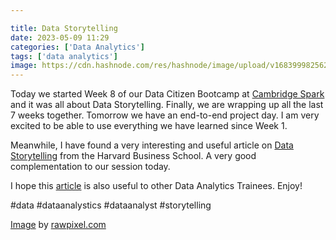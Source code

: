 ```yaml
---

title: Data Storytelling
date: 2023-05-09 11:29
categories: ['Data Analytics']
tags: ['data analytics']
image: https://cdn.hashnode.com/res/hashnode/image/upload/v1683999825628/3b45dd44-5406-4551-a6ac-ce505f5bd102.jpeg?w=1600&h=840&fit=crop&crop=entropy&auto=compress,format&format=webp
---
```


Today we started Week 8 of our Data Citizen Bootcamp at [Cambridge Spark](https://www.cambridgespark.com/) and it was all about Data Storytelling. Finally, we are wrapping up all the last 7 weeks together. Tomorrow we have an end-to-end project day. I am very excited to be able to use everything we have learned since Week 1.  
  
Meanwhile, I have found a very interesting and useful article on [Data Storytelling](https://online.hbs.edu/blog/post/data-storytelling) from the Harvard Business School. A very good complementation to our session today.  
  
I hope this [article](https://online.hbs.edu/blog/post/data-storytelling) is also useful to other Data Analytics Trainees. Enjoy!

#data #dataanalystics #dataanalyst #storytelling

[Image](https://www.rawpixel.com/image/344195) by [rawpixel.com](http://rawpixel.com)